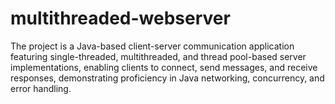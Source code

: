 # multithreaded-webserver
The project is a Java-based client-server communication application featuring single-threaded, multithreaded, and thread pool-based server implementations, enabling clients to connect, send messages, and receive responses, demonstrating proficiency in Java networking, concurrency, and error handling.
